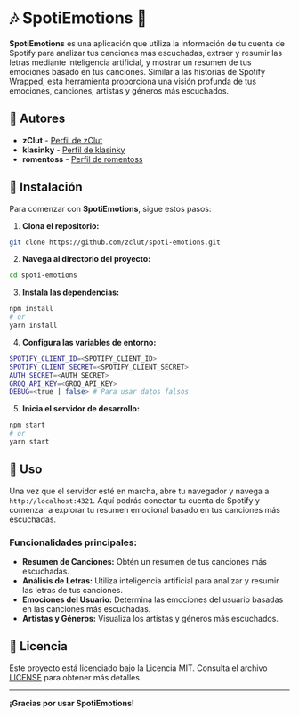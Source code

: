 # 🎶 SpotiEmotions 🎵

**SpotiEmotions** es una aplicación que utiliza la información de tu cuenta de Spotify para analizar tus canciones más escuchadas, extraer y resumir las letras mediante inteligencia artificial, y mostrar un resumen de tus emociones basado en tus canciones. Similar a las historias de Spotify Wrapped, esta herramienta proporciona una visión profunda de tus emociones, canciones, artistas y géneros más escuchados.

## 👥 Autores

- **zClut** - [Perfil de zClut](https://github.com/zclut)
- **klasinky** - [Perfil de klasinky](https://github.com/klasinky)
- **romentoss** - [Perfil de romentoss](https://github.com/romentoss)

## 🚀 Instalación

Para comenzar con **SpotiEmotions**, sigue estos pasos:

1. **Clona el repositorio:**

```bash
git clone https://github.com/zclut/spoti-emotions.git
```

2. **Navega al directorio del proyecto:**
```bash
cd spoti-emotions
```

3. **Instala las dependencias:**
```bash
npm install
# or
yarn install
```

4. **Configura las variables de entorno:**
```bash
SPOTIFY_CLIENT_ID=<SPOTIFY_CLIENT_ID>
SPOTIFY_CLIENT_SECRET=<SPOTIFY_CLIENT_SECRET>
AUTH_SECRET=<AUTH_SECRET>
GROQ_API_KEY=<GROQ_API_KEY>
DEBUG=<true | false> # Para usar datos falsos
```

5. **Inicia el servidor de desarrollo:**
```bash
npm start
# or
yarn start
```

## 📜 Uso

Una vez que el servidor esté en marcha, abre tu navegador y navega a `http://localhost:4321`. Aquí podrás conectar tu cuenta de Spotify y comenzar a explorar tu resumen emocional basado en tus canciones más escuchadas.

### Funcionalidades principales:

- **Resumen de Canciones:** Obtén un resumen de tus canciones más escuchadas.
- **Análisis de Letras:** Utiliza inteligencia artificial para analizar y resumir las letras de tus canciones.
- **Emociones del Usuario:** Determina las emociones del usuario basadas en las canciones más escuchadas.
- **Artistas y Géneros:** Visualiza los artistas y géneros más escuchados.

<!-- ## 📸 Capturas -->

## 📜 Licencia

Este proyecto está licenciado bajo la Licencia MIT. Consulta el archivo [LICENSE](LICENSE) para obtener más detalles.

---

**¡Gracias por usar SpotiEmotions!**